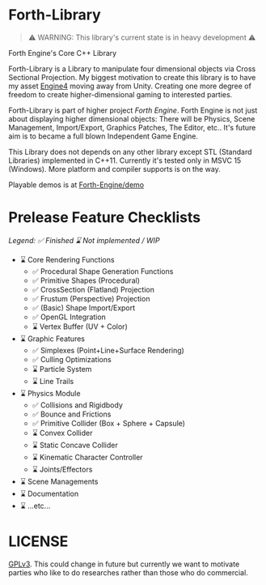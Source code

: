 # Forth-Library

> ⚠ WARNING: This library's current state is in heavy development ⚠

Forth Engine's Core C++ Library

Forth-Library is a Library to manipulate four dimensional objects via Cross Sectional Projection. My biggest motivation to create this library is to have my asset [Engine4](https://assetstore.unity.com/packages/tools/modeling/engine-4-34475) moving away from Unity. Creating one more degree of freedom to create higher-dimensional gaming to interested parties.

Forth-Library is part of higher project *Forth Engine*. Forth Engine is not just about displaying higher dimensional objects: There will be Physics, Scene Management, Import/Export, Graphics Patches, The Editor, etc.. It's future aim is to became a full blown Independent Game Engine.

This Library does not depends on any other library except STL (Standard Libraries) implemented in C++11. Currently it's tested only in MSVC 15 (Windows). More platform and compiler supports is on the way.

Playable demos is at [Forth-Engine/demo](https://github.com/forth-engine/demo)

# Prelease Feature Checklists

*Legend: ✅ Finished ⌛ Not implemented / WIP*

+ ⌛ Core Rendering Functions
  - ✅ Procedural Shape Generation Functions
  - ✅ Primitive Shapes (Procedural)
  - ✅ CrossSection (Flatland) Projection
  - ✅ Frustum (Perspective) Projection
  - ✅ (Basic) Shape Import/Export
  - ✅ OpenGL Integration
  - ⌛ Vertex Buffer (UV + Color)
+ ⌛ Graphic Features
  - ✅ Simplexes (Point+Line+Surface Rendering)
  - ✅ Culling Optimizations
  - ⌛ Particle System
  - ⌛ Line Trails
+ ⌛ Physics Module
  - ✅ Collisions and Rigidbody
  - ✅ Bounce and Frictions
  - ✅ Primitive Collider (Box + Sphere + Capsule)
  - ⌛ Convex Collider
  - ⌛ Static Concave Collider
  - ⌛ Kinematic Character Controller
  - ⌛ Joints/Effectors
+ ⌛ Scene Managements
+ ⌛ Documentation
+ ⌛ ...etc...

# LICENSE

[GPLv3](LICENSE). This could change in future but currently we want to motivate parties who like to do researches rather than those who do commercial.